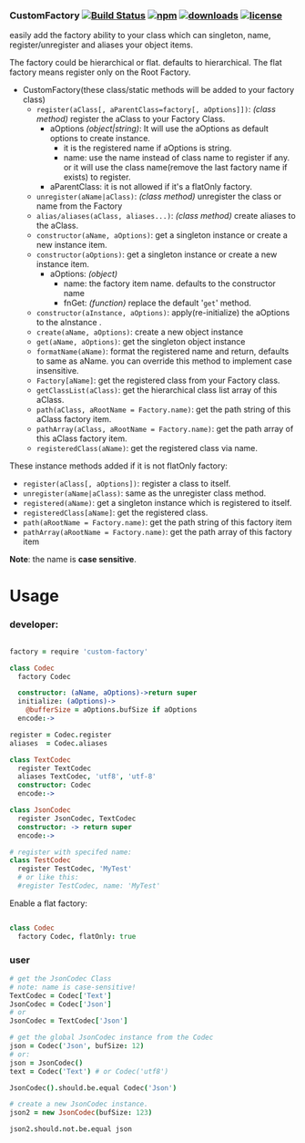 ### CustomFactory [![Build Status](https://img.shields.io/travis/snowyu/custom-factory.js/master.svg)](http://travis-ci.org/snowyu/custom-factory.js) [![npm](https://img.shields.io/npm/v/custom-factory.svg)](https://npmjs.org/package/custom-factory) [![downloads](https://img.shields.io/npm/dm/custom-factory.svg)](https://npmjs.org/package/custom-factory) [![license](https://img.shields.io/npm/l/custom-factory.svg)](https://npmjs.org/package/custom-factory)


easily add the factory ability to your class which can singleton, name, register/unregister and aliases your object items.

The factory could be hierarchical or flat. defaults to hierarchical.
The flat factory means register only on the Root Factory.

* CustomFactory(these class/static methods will be added to your factory class)
  * `register(aClass[, aParentClass=factory[, aOptions]])`:  *(class method)* register the aClass to your Factory Class.
    * aOptions *(object|string)*: It will use the aOptions as default options to create instance.
      * it is the registered name if aOptions is string.
      * name: use the name instead of class name to register if any.
        or it will use the class name(remove the last factory name if exists) to register.
    * aParentClass: it is not allowed if it's a flatOnly factory.
  * `unregister(aName|aClass)`: *(class method)* unregister the class or name from the Factory
  * `alias/aliases(aClass, aliases...)`: *(class method)* create aliases to the aClass.
  * `constructor(aName, aOptions)`: get a singleton instance or create a new instance item.
  * `constructor(aOptions)`: get a singleton instance or create a new instance item.
    * aOptions: *(object)*
      * name: the factory item name. defaults to the constructor name
      * fnGet: *(function)* replace the default '`get`' method.
  * `constructor(aInstance, aOptions)`: apply(re-initialize) the aOptions to the aInstance .
  * `create(aName, aOptions)`: create a new object instance
  * `get(aName, aOptions)`: get the singleton object instance
  * `formatName(aName)`: format the registered name and return, defaults to same as aName. you can override this method to implement case insensitive.
  * `Factory[aName]`: get the registered class from your Factory class.
  * `getClassList(aClass)`: get the hierarchical class list array of this aClass.
  * `path(aClass, aRootName = Factory.name)`: get the path string of this aClass factory item.
  * `pathArray(aClass, aRootName = Factory.name)`: get the path array of this aClass factory item.
  * `registeredClass(aName)`: get the registered class via name.

These instance methods added if it is not flatOnly factory:

* `register(aClass[, aOptions])`: register a class to itself.
* `unregister(aName|aClass)`: same as the unregister class method.
* `registered(aName)`: get a singleton instance which is registered to itself.
* `registeredClass[aName]`: get the registered class.
* `path(aRootName = Factory.name)`: get the path string of this factory item
* `pathArray(aRootName = Factory.name)`: get the path array of this factory item

**Note**: the name is **case sensitive**.

# Usage


### developer:

```coffee

factory = require 'custom-factory'

class Codec
  factory Codec

  constructor: (aName, aOptions)->return super
  initialize: (aOptions)->
    @bufferSize = aOptions.bufSize if aOptions
  encode:->

register = Codec.register
aliases  = Codec.aliases

class TextCodec
  register TextCodec
  aliases TextCodec, 'utf8', 'utf-8'
  constructor: Codec
  encode:->

class JsonCodec
  register JsonCodec, TextCodec
  constructor: -> return super
  encode:->

# register with specifed name:
class TestCodec
  register TestCodec, 'MyTest'
  # or like this:
  #register TestCodec, name: 'MyTest'


```

Enable a flat factory:

```coffee

class Codec
  factory Codec, flatOnly: true

```

### user

```coffee
# get the JsonCodec Class
# note: name is case-sensitive!
TextCodec = Codec['Text']
JsonCodec = Codec['Json']
# or
JsonCodec = TextCodec['Json']

# get the global JsonCodec instance from the Codec
json = Codec('Json', bufSize: 12)
# or:
json = JsonCodec()
text = Codec('Text') # or Codec('utf8')

JsonCodec().should.be.equal Codec('Json')

# create a new JsonCodec instance.
json2 = new JsonCodec(bufSize: 123)

json2.should.not.be.equal json


```
